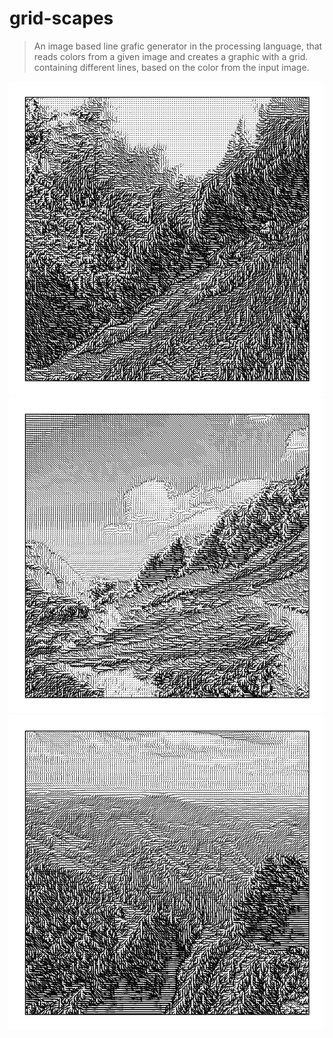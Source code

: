 # grid-scapes
>An image based line grafic generator in the processing language, that reads colors from a given image and creates a graphic with a grid. containing different lines, based on the color from the input image. 

![schoeckl](gridScapes/out/schoeckl/schoeckl.jpg)
![schoeckl](gridScapes/out/hochschwab/hochschwab.jpg)
![schoeckl](gridScapes/out/rotewand/rotewand.jpg)
